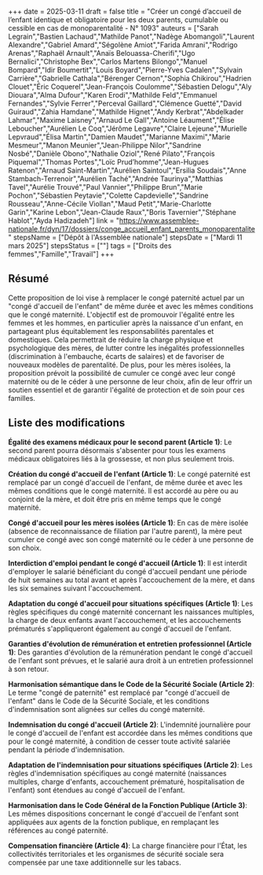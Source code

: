 +++
date = 2025-03-11
draft = false
title = "Créer un congé d’accueil de l’enfant identique et obligatoire pour les deux parents, cumulable ou cessible en cas de monoparentalité - N° 1093"
auteurs = ["Sarah Legrain","Bastien Lachaud","Mathilde Panot","Nadège Abomangoli","Laurent Alexandre","Gabriel Amard","Ségolène Amiot","Farida Amrani","Rodrigo Arenas","Raphaël Arnault","Anaïs Belouassa-Cherifi","Ugo Bernalici","Christophe Bex","Carlos Martens Bilongo","Manuel Bompard","Idir Boumertit","Louis Boyard","Pierre-Yves Cadalen","Sylvain Carrière","Gabrielle Cathala","Bérenger Cernon","Sophia Chikirou","Hadrien Clouet","Éric Coquerel","Jean-François Coulomme","Sébastien Delogu","Aly Diouara","Alma Dufour","Karen Erodi","Mathilde Feld","Emmanuel Fernandes","Sylvie Ferrer","Perceval Gaillard","Clémence Guetté","David Guiraud","Zahia Hamdane","Mathilde Hignet","Andy Kerbrat","Abdelkader Lahmar","Maxime Laisney","Arnaud Le Gall","Antoine Léaument","Élise Leboucher","Aurélien Le Coq","Jérôme Legavre","Claire Lejeune","Murielle Lepvraud","Élisa Martin","Damien Maudet","Marianne Maximi","Marie Mesmeur","Manon Meunier","Jean-Philippe Nilor","Sandrine Nosbé","Danièle Obono","Nathalie Oziol","René Pilato","François Piquemal","Thomas Portes","Loïc Prud’homme","Jean-Hugues Ratenon","Arnaud Saint-Martin","Aurélien Saintoul","Ersilia Soudais","Anne Stambach-Terrenoir","Aurélien Taché","Andrée Taurinya","Matthias Tavel","Aurélie Trouvé","Paul Vannier","Philippe Brun","Marie Pochon","Sébastien Peytavie","Colette Capdevielle","Sandrine Rousseau","Anne-Cécile Viollan","Maud Petit","Marie-Charlotte Garin","Karine Lebon","Jean-Claude Raux","Boris Tavernier","Stéphane Hablot","Ayda Hadizadeh"]
link = "https://www.assemblee-nationale.fr/dyn/17/dossiers/conge_accueil_enfant_parents_monoparentalite"
stepsName = ["Dépôt à l'Assemblée nationale"]
stepsDate = ["Mardi 11 mars 2025"]
stepsStatus = [""]
tags = ["Droits des femmes","Famille","Travail"]
+++

## Résumé

Cette proposition de loi vise à remplacer le congé paternité actuel par un "congé d'accueil de l'enfant" de même durée et avec les mêmes conditions que le congé maternité. L'objectif est de promouvoir l'égalité entre les femmes et les hommes, en particulier après la naissance d'un enfant, en partageant plus équitablement les responsabilités parentales et domestiques. Cela permettrait de réduire la charge physique et psychologique des mères, de lutter contre les inégalités professionnelles (discrimination à l'embauche, écarts de salaires) et de favoriser de nouveaux modèles de parentalité. De plus, pour les mères isolées, la proposition prévoit la possibilité de cumuler ce congé avec leur congé maternité ou de le céder à une personne de leur choix, afin de leur offrir un soutien essentiel et de garantir l'égalité de protection et de soin pour ces familles.

## Liste des modifications

**Égalité des examens médicaux pour le second parent (Article 1)**: Le second parent pourra désormais s'absenter pour tous les examens médicaux obligatoires liés à la grossesse, et non plus seulement trois.

**Création du congé d'accueil de l'enfant (Article 1)**: Le congé paternité est remplacé par un congé d'accueil de l'enfant, de même durée et avec les mêmes conditions que le congé maternité. Il est accordé au père ou au conjoint de la mère, et doit être pris en même temps que le congé maternité.

**Congé d'accueil pour les mères isolées (Article 1)**: En cas de mère isolée (absence de reconnaissance de filiation par l'autre parent), la mère peut cumuler ce congé avec son congé maternité ou le céder à une personne de son choix.

**Interdiction d'emploi pendant le congé d'accueil (Article 1)**: Il est interdit d'employer le salarié bénéficiant du congé d'accueil pendant une période de huit semaines au total avant et après l'accouchement de la mère, et dans les six semaines suivant l'accouchement.

**Adaptation du congé d'accueil pour situations spécifiques (Article 1)**: Les règles spécifiques du congé maternité concernant les naissances multiples, la charge de deux enfants avant l'accouchement, et les accouchements prématurés s'appliqueront également au congé d'accueil de l'enfant.

**Garanties d'évolution de rémunération et entretien professionnel (Article 1)**: Des garanties d'évolution de la rémunération pendant le congé d'accueil de l'enfant sont prévues, et le salarié aura droit à un entretien professionnel à son retour.

**Harmonisation sémantique dans le Code de la Sécurité Sociale (Article 2)**: Le terme "congé de paternité" est remplacé par "congé d'accueil de l'enfant" dans le Code de la Sécurité Sociale, et les conditions d'indemnisation sont alignées sur celles du congé maternité.

**Indemnisation du congé d'accueil (Article 2)**: L'indemnité journalière pour le congé d'accueil de l'enfant est accordée dans les mêmes conditions que pour le congé maternité, à condition de cesser toute activité salariée pendant la période d'indemnisation.

**Adaptation de l'indemnisation pour situations spécifiques (Article 2)**: Les règles d'indemnisation spécifiques au congé maternité (naissances multiples, charge d'enfants, accouchement prématuré, hospitalisation de l'enfant) sont étendues au congé d'accueil de l'enfant.

**Harmonisation dans le Code Général de la Fonction Publique (Article 3)**: Les mêmes dispositions concernant le congé d'accueil de l'enfant sont appliquées aux agents de la fonction publique, en remplaçant les références au congé paternité.

**Compensation financière (Article 4)**: La charge financière pour l'État, les collectivités territoriales et les organismes de sécurité sociale sera compensée par une taxe additionnelle sur les tabacs.
